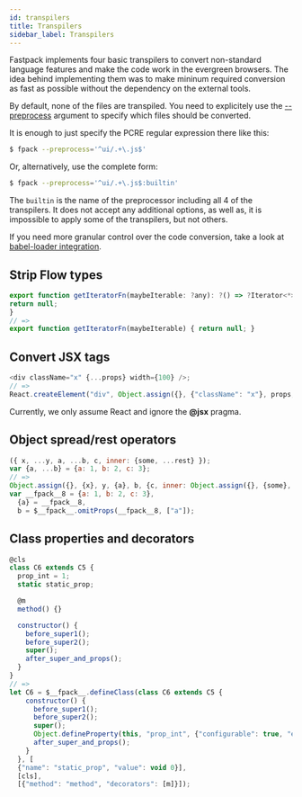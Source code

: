 ```yaml
---
id: transpilers
title: Transpilers
sidebar_label: Transpilers
---
```


Fastpack implements four basic transpilers to convert non-standard language
features and make the code work in the evergreen browsers. The idea behind
implementing them was to make mininum required conversion as fast as possible
without the dependency on the external tools.

By default, none of the files are transpiled. You need to explicitely use the
[--preprocess](configuration.md#preprocess) argument to specify which files
should be converted.

It is enough to just specify the PCRE regular expression there like this:
```Bash
$ fpack --preprocess='^ui/.+\.js$'
```

Or, alternatively, use the complete form:
```Bash
$ fpack --preprocess='^ui/.+\.js$:builtin'
```

The `builtin` is the name of the preprocessor including all 4 of the
transpilers. It does not accept any additional options, as well as, it is
impossible to apply some of the transpilers, but not others.

If you need more granular control over the code conversion, take a look at
[babel-loader integration](webpack-loaders.md#babel-loader). 


## Strip Flow types
```JavaScript
export function getIteratorFn(maybeIterable: ?any): ?() => ?Iterator<*> {
return null;
}
// =>
export function getIteratorFn(maybeIterable) { return null; }
```

## Convert JSX tags
```JavaScript
<div className="x" {...props} width={100} />;
// =>
React.createElement("div", Object.assign({}, {"className": "x"}, props, {"width": 100}));
```
Currently, we only assume React and ignore the **@jsx** pragma.

## Object spread/rest operators
```JavaScript
({ x, ...y, a, ...b, c, inner: {some, ...rest} });
var {a, ...b} = {a: 1, b: 2, c: 3};
// =>
Object.assign({}, {x}, y, {a}, b, {c, inner: Object.assign({}, {some}, rest)});
var __fpack__8 = {a: 1, b: 2, c: 3},
  {a} = __fpack__8,
  b = $__fpack__.omitProps(__fpack__8, ["a"]);
```

## Class properties and decorators
```JavaScript
@cls
class C6 extends C5 {
  prop_int = 1;
  static static_prop;

  @m
  method() {}

  constructor() {
    before_super1();
    before_super2();
    super();
    after_super_and_props();
  }
}
// =>
let C6 = $__fpack__.defineClass(class C6 extends C5 {
    constructor() {
      before_super1();
      before_super2();
      super();
      Object.defineProperty(this, "prop_int", {"configurable": true, "enumerable": true, "writable": true, "value": 1});
      after_super_and_props();
    }
  }, [
  {"name": "static_prop", "value": void 0}],
  [cls],
  [{"method": "method", "decorators": [m]}]);
```
